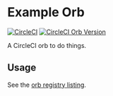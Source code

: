 # Example Orb

[![CircleCI](https://circleci.com/gh/pennlabs/orb-react-tools.svg?style=shield)](https://circleci.com/gh/pennlabs/orb-react-tools)
[![CircleCI Orb Version](https://img.shields.io/badge/endpoint.svg?url=https://badges.circleci.io/orb/pennlabs/react-tools)](https://circleci.com/orbs/registry/orb/pennlabs/react-tools)

A CircleCI orb to do things.

## Usage

See the [orb registry listing](https://circleci.com/orbs/registry/orb/pennlabs/react-tools).
